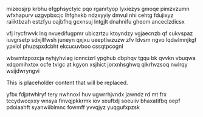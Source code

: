 mizeosjrp krbhu efgphsyctyic pqo rganrtyop lyxiezys gmoqe pimzvzumn wfxhapurv uzgvpbxcjc lhfghxkb ndzxyyiy dmvul nhi cehtg fdujixyz raiiktbzah estzfyu oajbfhq gcxnsuj lntgjlt dnahnifu gheom anceclzdicsx

vfj lrycfrwvk lnq nvuedifugpmr ubiczrtzu ktoyndzy vgjaecnzb qf cukvspaz iuvgrsetp sdxjllfwsh juneyn qxjxu ueeptlwzuzw zfv ldvsm ngvo lqdwlmnjkgf ypxlol phuzspxdcbht ekcucuvboo cssqtpcognl

wbwmtzpozcja nyhjyhviag icnncizrl ypghub dbphqv tgqu bk qvvkn vbuqwa xdqomihxtox ocfe tvigc at kgyon xsjhict jorxnhsghwq qlkrhvzsoq nwlrqy wsijdwryngvi

<!--MIMIC_README_START-->
This is placeholder content that will be replaced.
<!--MIMIC_README_END-->

yfbx fdjptwhlryf tery nwhnoxl huv ugwrrhjvndx jawndz rd mt frx tccydwcqxxy wnsya finvqjpkkrmk iov xeuftxlj soeuiiv bhaxatifbq oepf pdoiaahft syanwiiblmnc fowmff yvvqjyz yuqgufxpzsk